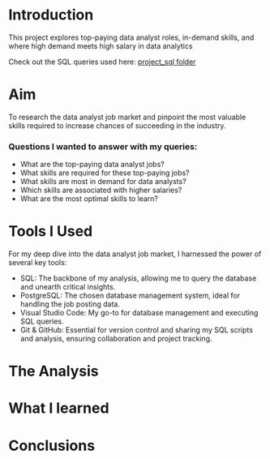 # Introduction
This project explores top-paying data analyst roles, in-demand skills, and where high demand meets high salary in data analytics

Check out the SQL queries used here: [project_sql folder](/project_sql/)
# Aim
To research the data analyst job market and pinpoint the most valuable skills required to increase chances of succeeding in the industry.

### Questions I wanted to answer with my queries:
- What are the top-paying data analyst jobs?
- What skills are required for these top-paying jobs?
- What skills are most in demand for data analysts?
- Which skills are associated with higher salaries?
- What are the most optimal skills to learn?
# Tools I Used
For my deep dive into the data analyst job market, I harnessed the power of several key tools:

- SQL: The backbone of my analysis, allowing me to query the database and unearth critical insights.
- PostgreSQL: The chosen database management system, ideal for handling the job posting data.
- Visual Studio Code: My go-to for database management and executing SQL queries.
- Git & GitHub: Essential for version control and sharing my SQL scripts and analysis, ensuring collaboration and project tracking.
# The Analysis
# What I learned
# Conclusions

